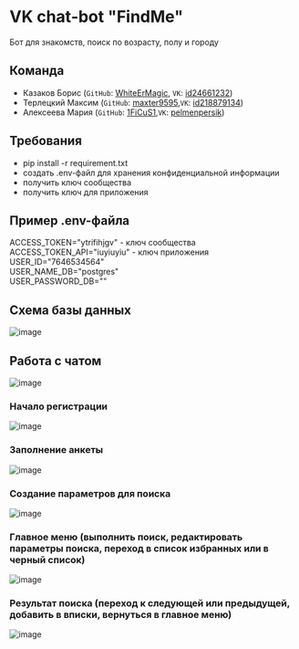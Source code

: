 # VK chat\-bot "FindMe"
Бот для знакомств, поиск по возрасту, полу и городу

## Команда
- Казаков Борис (`GitHub`: [WhiteErMagic](https://github.com/WhiteErMagic 'Казаков Борис'), `VK`: [id24661232](https://vk.com/id24661232 'Казаков Борис'))
- Терлецкий Максим (`GitHub`: [maxter9595](https://github.com/maxter9595 'Терлецкий Максим'),`VK`: [id218879134](https://vk.com/id218879134 'Терлецкий Максим'))
- Алексеева Мария (`GitHub`: [1FiCuS1](https://github.com/1FiCuS1 'Алексеева Мария'),`VK`: [pelmenpersik](https://vk.com/pelmenpersik 'Алексеева Мария'))


## Требования
* pip install -r requirement.txt
* создать .env-файл для хранения конфиденциальной информации
* получить ключ сообщества 
* получить ключ для приложения

## Пример .env-файла
ACCESS_TOKEN="ytrifihjgv" - ключ сообщества<br> 
ACCESS_TOKEN_API="iuyiuyiu" - ключ приложения<br>
USER_ID="7646534564"<br>
USER_NAME_DB="postgres"<br>
USER_PASSWORD_DB=""

## Схема базы данных
![image](res/scheme_db.png)

## Работа с чатом
![image](res/statechart_diagram.png)
### Начало регистрации
![image](res/registration.jpg)
### Заполнение анкеты
![image](res/questionnaire.jpg)
### Создание параметров для поиска
![image](res/criteria.jpg)
### Главное меню (выполнить поиск, редактировать параметры поиска, переход в список избранных или в черный список)
![image](res/main_menu.jpg)
### Результат поиска (переход к следующей или предыдущей, добавить в вписки, вернуться в главное меню)
![image](res/search.jpg)



